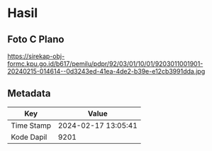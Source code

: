 # Hasil

## Foto C Plano

https://sirekap-obj-formc.kpu.go.id/b617/pemilu/pdpr/92/03/01/10/01/9203011001901-20240215-014614--0d3243ed-41ea-4de2-b39e-e12cb3991dda.jpg


## Metadata

| Key        | Value               |
| ---------- | ------------------- |
| Time Stamp | 2024-02-17 13:05:41 |
| Kode Dapil | 9201                |




